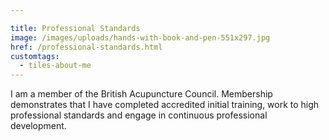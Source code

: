 ```yaml
---

title: Professional Standards
image: /images/uploads/hands-with-book-and-pen-551x297.jpg
href: /professional-standards.html
customtags:
  - tiles-about-me
---
```

I am a member of the British  Acupuncture Council.  Membership demonstrates that I have completed accredited initial training, work to high professional standards and engage in continuous professional development. 
